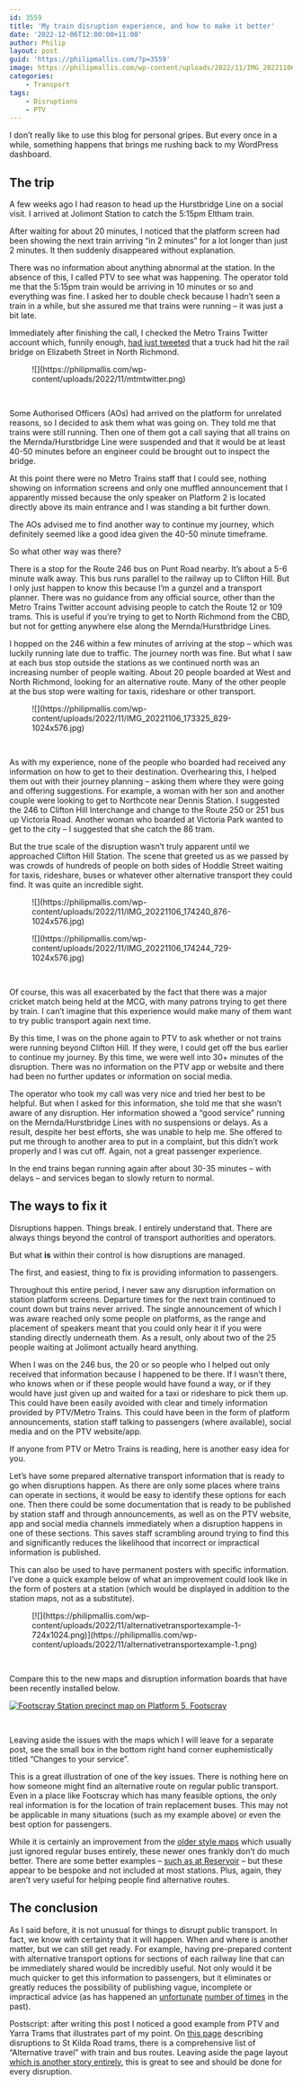 ```yaml
---
id: 3559
title: 'My train disruption experience, and how to make it better'
date: '2022-12-06T12:00:00+11:00'
author: Philip
layout: post
guid: 'https://philipmallis.com/?p=3559'
image: https://philipmallis.com/wp-content/uploads/2022/11/IMG_20221106_174244_729-1024x576.jpg
categories:
    - Transport
tags:
    - Disruptions
    - PTV
---
```


I don’t really like to use this blog for personal gripes. But every once in a while, something happens that brings me rushing back to my WordPress dashboard.

## The trip

A few weeks ago I had reason to head up the Hurstbridge Line on a social visit. I arrived at Jolimont Station to catch the 5:15pm Eltham train.

After waiting for about 20 minutes, I noticed that the platform screen had been showing the next train arriving “in 2 minutes” for a lot longer than just 2 minutes. It then suddenly disappeared without explanation.

There was no information about anything abnormal at the station. In the absence of this, I called PTV to see what was happening. The operator told me that the 5:15pm train would be arriving in 10 minutes or so and everything was fine. I asked her to double check because I hadn’t seen a train in a while, but she assured me that trains were running – it was just a bit late.

Immediately after finishing the call, I checked the Metro Trains Twitter account which, funnily enough, [had just tweeted](https://twitter.com/metrotrains/status/1589140420331986944) that a truck had hit the rail bridge on Elizabeth Street in North Richmond.

<figure class="wp-block-image size-full is-resized">![](https://philipmallis.com/wp-content/uploads/2022/11/mtmtwitter.png)</figure><div aria-hidden="true" class="wp-block-spacer" style="height:30px"></div>Some Authorised Officers (AOs) had arrived on the platform for unrelated reasons, so I decided to ask them what was going on. They told me that trains were still running. Then one of them got a call saying that all trains on the Mernda/Hurstbridge Line were suspended and that it would be at least 40-50 minutes before an engineer could be brought out to inspect the bridge.

At this point there were no Metro Trains staff that I could see, nothing showing on information screens and only one muffled announcement that I apparently missed because the only speaker on Platform 2 is located directly above its main entrance and I was standing a bit further down.

The AOs advised me to find another way to continue my journey, which definitely seemed like a good idea given the 40-50 minute timeframe.

So what other way was there?

There is a stop for the Route 246 bus on Punt Road nearby. It’s about a 5-6 minute walk away. This bus runs parallel to the railway up to Clifton Hill. But I only just happen to know this because I’m a gunzel and a transport planner. There was no guidance from any official source, other than the Metro Trains Twitter account advising people to catch the Route 12 or 109 trams. This is useful if you’re trying to get to North Richmond from the CBD, but not for getting anywhere else along the Mernda/Hurstbridge Lines.

I hopped on the 246 within a few minutes of arriving at the stop – which was luckily running late due to traffic. The journey north was fine. But what I saw at each bus stop outside the stations as we continued north was an increasing number of people waiting. About 20 people boarded at West and North Richmond, looking for an alternative route. Many of the other people at the bus stop were waiting for taxis, rideshare or other transport.

<figure class="wp-block-image size-large">![](https://philipmallis.com/wp-content/uploads/2022/11/IMG_20221106_173325_829-1024x576.jpg)</figure><div aria-hidden="true" class="wp-block-spacer" style="height:30px"></div>As with my experience, none of the people who boarded had received any information on how to get to their destination. Overhearing this, I helped them out with their journey planning – asking them where they were going and offering suggestions. For example, a woman with her son and another couple were looking to get to Northcote near Dennis Station. I suggested the 246 to Clifton Hill Interchange and change to the Route 250 or 251 bus up Victoria Road. Another woman who boarded at Victoria Park wanted to get to the city – I suggested that she catch the 86 tram.

But the true scale of the disruption wasn’t truly apparent until we approached Clifton Hill Station. The scene that greeted us as we passed by was crowds of hundreds of people on both sides of Hoddle Street waiting for taxis, rideshare, buses or whatever other alternative transport they could find. It was quite an incredible sight.

<figure class="wp-block-image size-large">![](https://philipmallis.com/wp-content/uploads/2022/11/IMG_20221106_174240_876-1024x576.jpg)</figure><figure class="wp-block-image size-large">![](https://philipmallis.com/wp-content/uploads/2022/11/IMG_20221106_174244_729-1024x576.jpg)</figure><div aria-hidden="true" class="wp-block-spacer" style="height:30px"></div>Of course, this was all exacerbated by the fact that there was a major cricket match being held at the MCG, with many patrons trying to get there by train. I can’t imagine that this experience would make many of them want to try public transport again next time.

By this time, I was on the phone again to PTV to ask whether or not trains were running beyond Clifton Hill. If they were, I could get off the bus earlier to continue my journey. By this time, we were well into 30+ minutes of the disruption. There was no information on the PTV app or website and there had been no further updates or information on social media.

The operator who took my call was very nice and tried her best to be helpful. But when I asked for this information, she told me that she wasn’t aware of any disruption. Her information showed a “good service” running on the Mernda/Hurstbridge Lines with no suspensions or delays. As a result, despite her best efforts, she was unable to help me. She offered to put me through to another area to put in a complaint, but this didn’t work properly and I was cut off. Again, not a great passenger experience.

In the end trains began running again after about 30-35 minutes – with delays – and services began to slowly return to normal.

## The ways to fix it

Disruptions happen. Things break. I entirely understand that. There are always things beyond the control of transport authorities and operators.

But what **is** within their control is how disruptions are managed.

The first, and easiest, thing to fix is providing information to passengers.

Throughout this entire period, I never saw any disruption information on station platform screens. Departure times for the next train continued to count down but trains never arrived. The single announcement of which I was aware reached only some people on platforms, as the range and placement of speakers meant that you could only hear it if you were standing directly underneath them. As a result, only about two of the 25 people waiting at Jolimont actually heard anything.

When I was on the 246 bus, the 20 or so people who I helped out only received that information because I happened to be there. If I wasn’t there, who knows when or if these people would have found a way, or if they would have just given up and waited for a taxi or rideshare to pick them up. This could have been easily avoided with clear and timely information provided by PTV/Metro Trains. This could have been in the form of platform announcements, station staff talking to passengers (where available), social media and on the PTV website/app.

If anyone from PTV or Metro Trains is reading, here is another easy idea for you.

Let’s have some prepared alternative transport information that is ready to go when disruptions happen. As there are only some places where trains can operate in sections, it would be easy to identify these options for each one. Then there could be some documentation that is ready to be published by station staff and through announcements, as well as on the PTV website, app and social media channels immediately when a disruption happens in one of these sections. This saves staff scrambling around trying to find this and significantly reduces the likelihood that incorrect or impractical information is published.

This can also be used to have permanent posters with specific information. I’ve done a quick example below of what an improvement could look like in the form of posters at a station (which would be displayed in addition to the station maps, not as a substitute).

<figure class="wp-block-image size-large">[![](https://philipmallis.com/wp-content/uploads/2022/11/alternativetransportexample-1-724x1024.png)](https://philipmallis.com/wp-content/uploads/2022/11/alternativetransportexample-1.png)</figure><div aria-hidden="true" class="wp-block-spacer" style="height:30px"></div>Compare this to the new maps and disruption information boards that have been recently installed below.

[![Footscray Station precinct map on Platform 5, Footscray](https://live.staticflickr.com/65535/51962762922_d229e97d83_c.jpg)](https://www.flickr.com/photos/philipmallis/51962762922/ "Footscray Station precinct map on Platform 5, Footscray")<script async="" charset="utf-8" src="//embedr.flickr.com/assets/client-code.js"></script><div aria-hidden="true" class="wp-block-spacer" style="height:30px"></div>Leaving aside the issues with the maps which I will leave for a separate post, see the small box in the bottom right hand corner euphemistically titled “Changes to your service”.

This is a great illustration of one of the key issues. There is nothing here on how someone might find an alternative route on regular public transport. Even in a place like Footscray which has many feasible options, the only real information is for the location of train replacement buses. This may not be applicable in many situations (such as my example above) or even the best option for passengers.

While it is certainly an improvement from the [older style maps](https://www.flickr.com/photos/philipmallis/51352425628/) which usually just ignored regular buses entirely, these newer ones frankly don’t do much better. There are some better examples – [such as at Reservoir](https://www.flickr.com/photos/philipmallis/49053589722/) – but these appear to be bespoke and not included at most stations. Plus, again, they aren’t very useful for helping people find alternative routes.

## The conclusion

As I said before, it is not unusual for things to disrupt public transport. In fact, we know with certainty that it will happen. When and where is another matter, but we can still get ready. For example, having pre-prepared content with alternative transport options for sections of each railway line that can be immediately shared would be incredibly useful. Not only would it be much quicker to get this information to passengers, but it eliminates or greatly reduces the possibility of publishing vague, incomplete or impractical advice (as has happened an [unfortunate](https://twitter.com/yarratrams/status/1101366702951096320) [number of times](https://twitter.com/bigbutchy21/status/1227713572551176192) in the past).

Postscript: after writing this post I noticed a good example from PTV and Yarra Trams that illustrates part of my point. On [this page](https://www.ptv.vic.gov.au/disruptions/disruptions-information/article/route-3-3a-5-6-16-58-64-67-and-72-service-changes-from-3am-sunday-27-november-and-7am-saturday-17-december-2022) describing disruptions to St Kilda Road trams, there is a comprehensive list of “Alternative travel” with train and bus routes. Leaving aside the page layout [which is another story entirely](https://philipmallis.com/blog/2020/10/17/how-to-improve-ptv-disruption-information/ "How to improve PTV disruption information"), this is great to see and should be done for every disruption.
